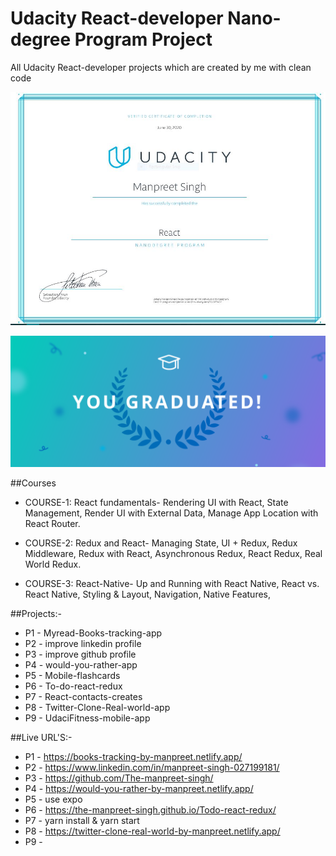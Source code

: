 # Udacity React-developer Nano-degree Program Project

All Udacity React-developer projects which are created by me with clean code

![Udacity React-developer Nanodegree](https://github.com/The-manpreet-singh/Udacity-ReactJs-Nanodegree/blob/master/React-Redux-Certificate.JPG "Manpreet Singh")

![Udacity React-developer Nanodegree](https://github.com/The-manpreet-singh/Udacity-ReactJs-Nanodegree/blob/master/Udacity%20Graduate.png "Manpreet Singh")

##Courses

- COURSE-1: React fundamentals- Rendering UI with React, State Management, Render UI with External Data, Manage App Location with React Router.

- COURSE-2: Redux and React- Managing State, UI + Redux, Redux Middleware, Redux with React, Asynchronous Redux, React Redux, Real World Redux.

- COURSE-3: React-Native- Up and Running with React Native, React vs. React Native, Styling & Layout, Navigation, Native Features,

##Projects:-

- P1 - Myread-Books-tracking-app
- P2 - improve linkedin profile
- P3 - improve github profile
- P4 - would-you-rather-app
- P5 - Mobile-flashcards
- P6 - To-do-react-redux
- P7 - React-contacts-creates
- P8 - Twitter-Clone-Real-world-app
- P9 - UdaciFitness-mobile-app

##Live URL'S:-

- P1 -  https://books-tracking-by-manpreet.netlify.app/
- P2 -  https://www.linkedin.com/in/manpreet-singh-027199181/
- P3 -  https://github.com/The-manpreet-singh/
- P4 -  https://would-you-rather-by-manpreet.netlify.app/
- P5 -  use expo 
- P6 -  https://the-manpreet-singh.github.io/Todo-react-redux/
- P7 -  yarn install & yarn start
- P8 -  https://twitter-clone-real-world-by-manpreet.netlify.app/
- P9 - 